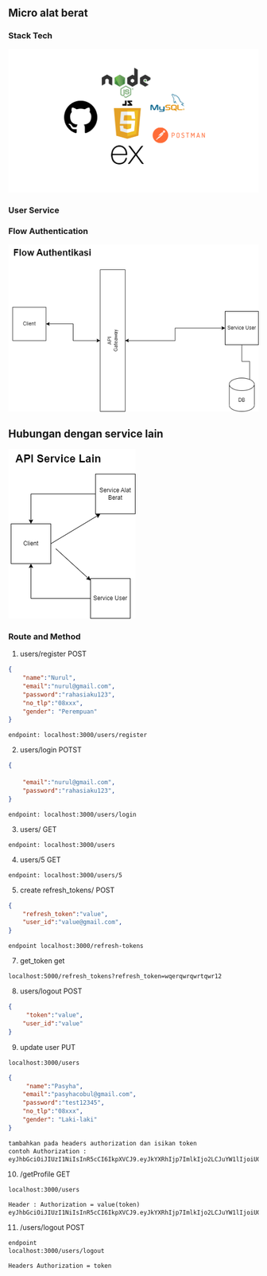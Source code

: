 ## Micro alat berat
### Stack Tech
![Alur aplikasi](stack_tech.png)
### User Service
### Flow Authentication
![Alur aplikasi](flow_auth.png)
## Hubungan dengan service lain
![Alur aplikasi](komunikasi_api_user.png)
### Route and Method
1. users/register POST
```json
{
    "name":"Nurul",
    "email":"nurul@gmail.com",
    "password":"rahasiaku123",
    "no_tlp":"08xxx",
    "gender": "Perempuan"
}
```
```
endpoint: localhost:3000/users/register
```
2. users/login POTST
```json
{
    
    "email":"nurul@gmail.com",
    "password":"rahasiaku123",
}
```
```
endpoint: localhost:3000/users/login
```
3. users/ GET
```
endpoint: localhost:3000/users
```
4. users/5 GET
```
endpoint: localhost:3000/users/5
```
5. create refresh_tokens/  POST
```json
{
    "refresh_token":"value",
    "user_id":"value@gmail.com",
}
```
```
endpoint localhost:3000/refresh-tokens
```
7. get_token get
```
localhost:5000/refresh_tokens?refresh_token=wqerqwrqwrtqwr12
```
8. users/logout POST
```json
{
     "token":"value",
    "user_id":"value"
}
```
9. update user PUT
```endpoint
localhost:3000/users
```
```json
{
     "name":"Pasyha",
    "email":"pasyhacobul@gmail.com",
    "password":"test12345",
    "no_tlp":"08xxx",
    "gender": "Laki-laki"
}
```
```
tambahkan pada headers authorization dan isikan token
contoh Authorization : eyJhbGciOiJIUzI1NiIsInR5cCI6IkpXVCJ9.eyJkYXRhIjp7ImlkIjo2LCJuYW1lIjoiUGFzeWhhIiwiZ2VuZGVyIjoiR2F5Iiwibm9fdGxwIjoiMDh4eHgiLCJlbWFpbCI6InBhc3loYWNvYnVsQGdtYWlsLmNvbSIsInJvbGUiOiJjdXN0b21lciJ9LCJpYXQiOjE2NjY2MjYxMDEsImV4cCI6MTY2NjYyNjQwMX0.DSyFY6_NbAfkgTbXwJYCGZla525ayC16kHgvZoJ4vBk
```

10. /getProfile GET
```endpoint
localhost:3000/users
```
```
Header : Authorization = value(token) eyJhbGciOiJIUzI1NiIsInR5cCI6IkpXVCJ9.eyJkYXRhIjp7ImlkIjo2LCJuYW1lIjoiUGFzeWhhIiwiZ2VuZGVyIjoiR2F5Iiwibm9fdGxwIjoiMDh4eHgiLCJlbWFpbCI6InBhc3loYWNvYnVsQGdtYWlsLmNvbSIsInJvbGUiOiJjdXN0b21lciJ9LCJpYXQiOjE2NjY2MzIwNTEsImV4cCI6MTY2NjYzMjM1MX0.fE0_n5nvu_Tp38PZysSo7pp_VVpUtOmmoNBkeIfDWPg
```
11. /users/logout POST
```
endpoint
localhost:3000/users/logout
```
```
Headers Authorization = token
```
